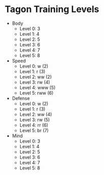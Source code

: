 # Tagon Training Levels

* Body
  * Level 0: 3
  * Level 1: 4
  * Level 2: 5
  * Level 3: 6
  * Level 4: 7
  * Level 5: 8
* Speed
  * Level 0: w (2)
  * Level 1: r (3)
  * Level 2: ww (2)
  * Level 3: rw (4)
  * Level 4: www (5)
  * Level 5: rww (6)
* Defense
  * Level 0: w (2)
  * Level 1: r (3)
  * Level 2: ww (4)
  * Level 3: rw (5)
  * Level 4: rr (6)
  * Level 5: br (7)
* Mind
  * Level 0: 3
  * Level 1: 4
  * Level 2: 5
  * Level 3: 6
  * Level 4: 7
  * Level 5: 8
  